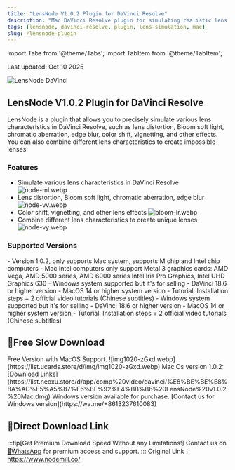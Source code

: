 ```yaml
---
title: "LensNode V1.0.2 Plugin for DaVinci Resolve"
description: "Mac DaVinci Resolve plugin for simulating realistic lens distortions, bloom, chromatic aberration, and other lens effects with Chinese tutorial videos."
tags: [lensnode, davinci-resolve, plugin, lens-simulation, mac]
slug: /lensnode-plugin
---
```


import Tabs from '@theme/Tabs';
import TabItem from '@theme/TabItem';

Last updated: Oct 10 2025

![LensNode DaVinci](https://list.ucards.store/d/img/node-ur.webp)

## LensNode V1.0.2 Plugin for DaVinci Resolve

LensNode is a plugin that allows you to precisely simulate various lens characteristics in DaVinci Resolve, such as lens distortion, Bloom soft light, chromatic aberration, edge blur, color shift, vignetting, and other effects. You can also combine different lens characteristics to create impossible lenses.

### Features

- Simulate various lens characteristics in DaVinci Resolve
  ![node-ml.webp](https://list.ucards.store/d/img/node-ml.webp)
- Lens distortion, Bloom soft light, chromatic aberration, edge blur
  ![node-vv.webp](https://list.ucards.store/d/img/node-vv.webp)
- Color shift, vignetting, and other lens effects
 ![bloom-lr.webp](https://list.ucards.store/d/img/bloom-lr.webp)
- Combine different lens characteristics to create unique lenses
![node-vy.webp](https://list.ucards.store/d/img/node-vy.webp)
### Supported Versions

<Tabs>
<TabItem value="mac" label="Mac">
- Version 1.0.2, only supports Mac system, supports M chip and Intel chip computers
- Mac Intel computers only support Metal 3 graphics cards: AMD Vega, AMD 5000 series, AMD 6000 series
Intel Iris Pro Graphics, Intel UHD Graphics 630
- Windows system supported but it's for selling
- DaVinci 18.6 or higher version    
- MacOS 14 or higher system version
- Tutorial: Installation steps + 2 official video tutorials (Chinese subtitles)
</TabItem>
<TabItem value="Windows" label="Windows">
- Windows system supported but it's for selling
- DaVinci 18.6 or higher version    
- MacOS 14 or higher system version
- Tutorial: Installation steps + 2 official video tutorials (Chinese subtitles)
</TabItem>
</Tabs>

## 🐌Free Slow Download

<Tabs>
<TabItem value="mac" label="Mac OS Version">
Free Version with MacOS Support.
![img1020-zGxd.webp](https://list.ucards.store/d/img/img1020-zGxd.webp)
Mac Os version 1.0.2:
[Download Links](https://list.neoxu.store/d/app/comp%20video/davinci/%E8%BE%BE%E8%8A%AC%E5%A5%87%E6%8F%92%E4%BB%B6%20LensNode%20v1.0.2%20Mac.dmg)
</TabItem>
<TabItem value="windows" label="Windows OS Version">
Windows version available for purchase.
[Contact us for Windows version](https://wa.me/+8613237610083)
</TabItem>
</Tabs>



## 🚀Direct Download Link
:::tip[Get Premium Download Speed Without any Limitations!]
Contact us on [💬WhatsApp](https://wa.me/+8613237610083) for premium  access and support.
:::
Original Link：
https://www.nodemill.co/
